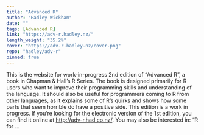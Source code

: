 ```yaml
---
title: "Advanced R"
author: "Hadley Wickham"
date: ""
tags: [Advanced R]
link: "https://adv-r.hadley.nz/"
length_weight: "35.2%"
cover: "https://adv-r.hadley.nz/cover.png"
repo: "hadley/adv-r"
pinned: true
---
```


 This is the website for work-in-progress 2nd edition of “Advanced R”, a book in Chapman & Hall’s R Series. The book is designed primarily for R users who want to improve their programming skills and understanding of the language. It should also be useful for programmers coming to R from other languages, as it explains some of R’s quirks and shows how some parts that seem horrible do have a positive side. This edition is a work in progress. If you’re looking for the electronic version of the 1st edition, you can find it online at http://adv-r.had.co.nz/. You may also be interested in: “R for ...
